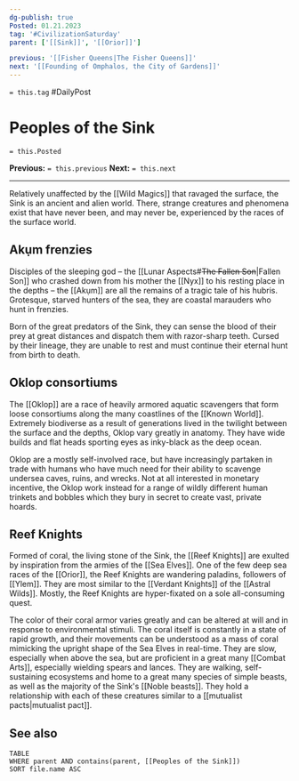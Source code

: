 ```yaml
---
dg-publish: true
Posted: 01.21.2023
tag: '#CivilizationSaturday'
parent: ['[[Sink]]', '[[Orior]]']

previous: '[[Fisher Queens|The Fisher Queens]]'
next: '[[Founding of Omphalos, the City of Gardens]]'
---
```

`= this.tag` #DailyPost
# Peoples of the Sink
`= this.Posted`

**Previous:** `= this.previous`
**Next:** `= this.next`

---

Relatively unaffected by the [[Wild Magics]] that ravaged the surface, the Sink is an ancient and alien world. There, strange creatures and phenomena exist that have never been, and may never be, experienced by the races of the surface world.

## Akụm frenzies

Disciples of the sleeping god – the [[Lunar Aspects#<strike>The Fallen Son</strike>|Fallen Son]] who crashed down from his mother the [[Nyx]] to his resting place in the depths – the [[Akụm]] are all the remains of a tragic tale of his hubris. Grotesque, starved hunters of the sea, they are coastal marauders who hunt in frenzies.

Born of the great predators of the Sink, they can sense the blood of their prey at great distances and dispatch them with razor-sharp teeth. Cursed by their lineage, they are unable to rest and must continue their eternal hunt from birth to death.

## Oklop consortiums

The [[Oklop]] are a race of heavily armored aquatic scavengers that form loose consortiums along the many coastlines of the [[Known World]]. Extremely biodiverse as a result of generations lived in the twilight between the surface and the depths, Oklop vary greatly in anatomy. They have wide builds and flat heads sporting eyes as inky-black as the deep ocean.

Oklop are a mostly self-involved race, but have increasingly partaken in trade with humans who have much need for their ability to scavenge undersea caves, ruins, and wrecks. Not at all interested in monetary incentive, the Oklop work instead for a range of wildly different human trinkets and bobbles which they bury in secret to create vast, private hoards.

## Reef Knights

Formed of coral, the living stone of the Sink, the [[Reef Knights]] are exulted by inspiration from the armies of the [[Sea Elves]]. One of the few deep sea races of the [[Orior]], the Reef Knights are wandering paladins, followers of [[Ylem]]. They are most similar to the [[Verdant Knights]] of the [[Astral Wilds]]. Mostly, the Reef Knights are hyper-fixated on a sole all-consuming quest.

The color of their coral armor varies greatly and can be altered at will and in response to environmental stimuli. The coral itself is constantly in a state of rapid growth, and their movements can be understood as a mass of coral mimicking the upright shape of the Sea Elves in real-time. They are slow, especially when above the sea, but are proficient in a great many [[Combat Arts]], especially wielding spears and lances. They are walking, self-sustaining ecosystems and home to a great many species of simple beasts, as well as the majority of the Sink's [[Noble beasts]]. They hold a relationship with each of these creatures similar to a [[mutualist pacts|mutualist pact]].

## See also
```dataview
TABLE
WHERE parent AND contains(parent, [[Peoples of the Sink]])
SORT file.name ASC
```
